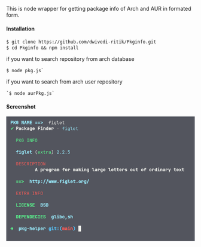 This is node wrapper for getting package info of Arch and AUR in formated form.

#### Installation

```shell
$ git clone https://github.com/dwivedi-ritik/Pkginfo.git
$ cd Pkginfo && npm install
```

if you want to search repository from arch database

```shell
$ node pkg.js`
```

if you want to search from arch user repository

```shell
`$ node aurPkg.js`
```

#### Screenshot

![Alt text](img/ss0.png?raw=true "Title")
